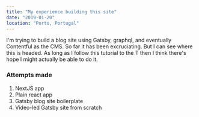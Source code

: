 ```yaml
---
title: "My experience building this site"
date: "2019-01-20"
location: "Porto, Portugal"
---
```


I'm trying to build a blog site using Gatsby, graphql, and eventually Contentful as the CMS. So far it has been excruciating. But I can see where this is headed. As long as I follow this tutorial to the T then I think there's hope I might actually be able to do it.

### Attempts made

1. NextJS app
2. Plain react app
3. Gatsby blog site boilerplate
4. Video-led Gatsby site from scratch